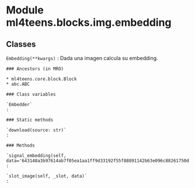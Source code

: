 Module ml4teens.blocks.img.embedding
====================================

Classes
-------

`Embedding(**kwargs)`
:   Dada una imagen calcula su embedding.

    ### Ancestors (in MRO)

    * ml4teens.core.block.Block
    * abc.ABC

    ### Class variables

    `Embedder`
    :

    ### Static methods

    `download(source: str)`
    :

    ### Methods

    `signal_embedding(self, data='643148a3b97614ab7f05ea1aa1ff9d33192f55f88891142b63e096c88261750d')`
    :

    `slot_image(self, _slot, data)`
    :
